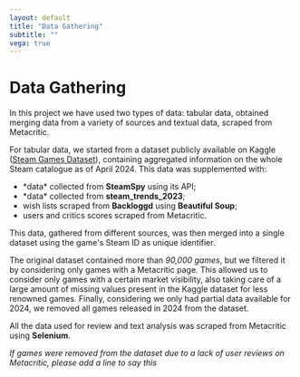 ```yaml
---
layout: default
title: "Data Gathering"
subtitle: ""
vega: true
---
```


<h1 class = "full-width-wrapper superH1"> Data Gathering </h1>

In this project we have used two types of data: tabular data, obtained merging data from a variety of sources and textual data, scraped from Metacritic.

For tabular data, we started from a dataset publicly available on Kaggle (<a href="">Steam Games Dataset</a>), containing aggregated information on the whole Steam catalogue as of April 2024. This data was supplemented with:

<ul>
    <li> *data* collected from <b>SteamSpy</b> using its API; </li>
    <li> *data* collected from <b>steam_trends_2023</b>; </li>
    <li> wish lists scraped from <b>Backloggd</b> using <b>Beautiful Soup</b>; </li>
    <li> users and critics scores scraped from Metacritic. </li>
</ul>

This data, gathered from different sources, was then merged into a single dataset using the game's Steam ID as unique identifier.

The original dataset contained more than *90,000 games*, but we filtered it by considering only games with a Metacritic page. This allowed us to consider only games with a certain market visibility, also taking care of a large amount of missing values present in the Kaggle dataset for less renowned games. Finally, considering we only had partial data available for 2024, we removed all games released in 2024 from the dataset.

All the data used for review and text analysis was scraped from Metacritic using **Selenium**.

*If games were removed from the dataset due to a lack of user reviews on Metacritic, please add a line to say this*


